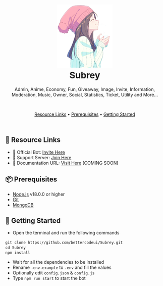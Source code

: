 <h1 align="center">
  <br>
  <a href="https://github.com/bettercodeui/Subrey"><img src="subrey.png" height="200" alt="Subrey Logo"></a>
  <br>
  Subrey
  <br>
</h1>

<p align="center">Admin, Anime, Economy, Fun, Giveaway, Image, Invite, Information, Moderation, Music, Owner, Social, Statistics, Ticket, Utility and More...</p>

<br>

<p align="center">
  <a href="#-resource-links">Resource Links</a>
  •
  <a href="#-prerequisites">Prerequisites</a>
  •
  <a href="#-getting-started">Getting Started</a>
</p>

<br>

## 🔗 Resource Links

- 🤖 Official Bot: [Invite Here]() 
- 🤝 Support Server: [Join Here](https://dsc.gg/matrixbyte)
- 📂 Documentation URL: [Visit Here]() (COMING SOON)

## 📦 Prerequisites

- [Node.js](https://nodejs.org/en/) v18.0.0 or higher
- [Git](https://git-scm.com/downloads)
- [MongoDB](https://www.mongodb.com)

## 🚀 Getting Started

- Open the terminal and run the following commands

```
git clone https://github.com/bettercodeui/Subrey.git
cd Subrey
npm install
```

- Wait for all the dependencies to be installed
- Rename `.env.example` to `.env` and fill the values
- Optionally edit `config.json` & `config.js`
- Type `npm run start` to start the bot

<br>
